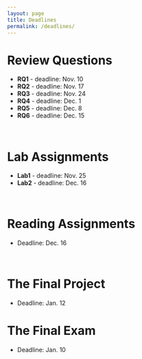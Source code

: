 ```yaml
---
layout: page
title: Deadlines
permalink: /deadlines/
---
```


# Review Questions
* **RQ1** - deadline: Nov. 10
* **RQ2** - deadline: Nov. 17
* **RQ3** - deadline: Nov. 24
* **RQ4** - deadline: Dec. 1
* **RQ5** - deadline: Dec. 8
* **RQ6** - deadline: Dec. 15

<br>

# Lab Assignments
* **Lab1** - deadline: Nov. 25
* **Lab2** - deadline: Dec. 16

<br>

# Reading Assignments
* Deadline: Dec. 16

<br>

# The Final Project
* Deadline: Jan. 12

# The Final Exam
* Deadline: Jan. 10
